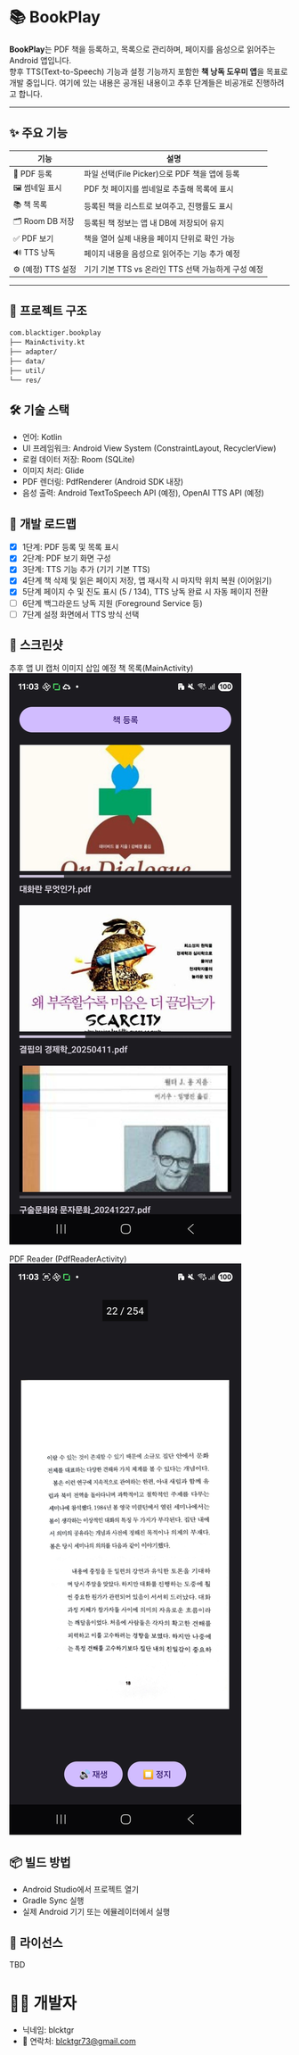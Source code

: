 # 📚 BookPlay

**BookPlay**는 PDF 책을 등록하고, 목록으로 관리하며, 페이지를 음성으로 읽어주는 Android 앱입니다.  
향후 TTS(Text-to-Speech) 기능과 설정 기능까지 포함한 **책 낭독 도우미 앱**을 목표로 개발 중입니다.
여기에 있는 내용은 공개된 내용이고 추후 단계들은 비공개로 진행하려고 합니다.

---

## ✨ 주요 기능

| 기능 | 설명 |
|------|------|
| 📄 PDF 등록 | 파일 선택(File Picker)으로 PDF 책을 앱에 등록 |
| 🖼 썸네일 표시 | PDF 첫 페이지를 썸네일로 추출해 목록에 표시 |
| 📚 책 목록 | 등록된 책을 리스트로 보여주고, 진행률도 표시 |
| 🗂 Room DB 저장 | 등록된 책 정보는 앱 내 DB에 저장되어 유지 |
| ✅ PDF 보기 | 책을 열어 실제 내용을 페이지 단위로 확인 가능 |
| 🔊 TTS 낭독 | 페이지 내용을 음성으로 읽어주는 기능 추가 예정 |
| ⚙️ (예정) TTS 설정 | 기기 기본 TTS vs 온라인 TTS 선택 가능하게 구성 예정 |

---

## 📂 프로젝트 구조

``` bash
com.blacktiger.bookplay
├── MainActivity.kt
├── adapter/
├── data/
├── util/
└── res/
```

## 🛠 기술 스택
- 언어: Kotlin
- UI 프레임워크: Android View System (ConstraintLayout, RecyclerView)
- 로컬 데이터 저장: Room (SQLite)
- 이미지 처리: Glide
- PDF 렌더링: PdfRenderer (Android SDK 내장)
- 음성 출력: Android TextToSpeech API (예정), OpenAI TTS API (예정)

## 🚧 개발 로드맵
- [X] 1단계: PDF 등록 및 목록 표시
- [X] 2단계: PDF 보기 화면 구성
- [X] 3단계: TTS 기능 추가 (기기 기본 TTS)
- [X] 4단계	책 삭제 및 읽은 페이지 저장, 앱 재시작 시 마지막 위치 복원 (이어읽기)
- [X] 5단계	페이지 수 및 진도 표시 (5 / 134), TTS 낭독 완료 시 자동 페이지 전환
- [ ] 6단계	백그라운드 낭독 지원 (Foreground Service 등)
- [ ] 7단계	설정 화면에서 TTS 방식 선택

## 📸 스크린샷
추후 앱 UI 캡처 이미지 삽입 예정
책 목록(MainActivity)
![Main](./screenshots/Screenshot_20250710_110316_BookPlay.jpg)

PDF Reader (PdfReaderActivity)
![Reader](./screenshots/Screenshot_20250710_110323_BookPlay.jpg)

## 📦 빌드 방법
- Android Studio에서 프로젝트 열기
- Gradle Sync 실행
- 실제 Android 기기 또는 에뮬레이터에서 실행

## 🪪 라이선스
TBD

# 🙋‍♂️ 개발자
- 닉네임: blcktgr
- 📧 연락처: blcktgr73@gmail.com



